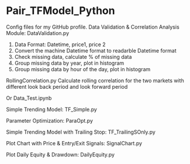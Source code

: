 # Pair_TFModel_Python
Config files for my GitHub profile.
Data Validation & Correlation Analysis Module: 
DataValidation.py
  1. Data Format: Datetime, price1, price 2
  2. Convert the machine Datetime format to readarble Datetime format
  3. Check missing data, calculate % of missing data
  4. Group missing data by year, plot in histogram
  5. Group missing data by hour of the day, plot in histogram

RollingCorrelation.py
  Calculate rolling correlation for the two markets with different look back period and look forward period
  
Or 
Data_Test.ipynb

Simple Trending Model:
TF_Simple.py

Parameter Optimization:
ParaOpt.py

Simple Trending Model with Trailing Stop:
TF_TrailingSOnly.py

Plot Chart with Price & Entry/Exit Signals:
SignalChart.py

Plot Daily Equity & Drawdown: 
DailyEquity.py
